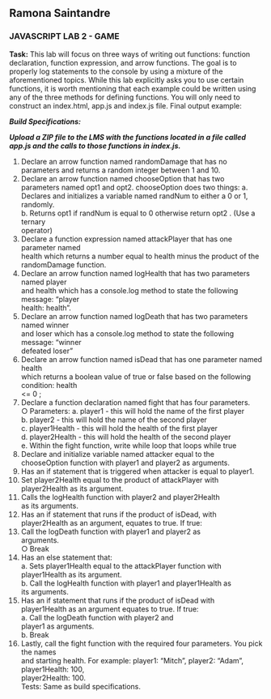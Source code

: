 ## Ramona Saintandre 
### JAVASCRIPT LAB 2 - GAME

**Task:**
 This lab will focus on three ways of writing out functions: function declaration, function
expression, and arrow functions. The goal is to properly log statements to the console by using
a mixture of the aforementioned topics. While this lab explicitly asks you to use certain
functions, it is worth mentioning that each example could be written using any of the three
methods for defining functions. You will only need to construct an index.html, app.js and
index.js file. Final output example:   

***Build Specifications:***  

***Upload a ZIP file to the LMS with the functions located in a file called app.js and the
calls to those functions in index.js.***

1. Declare an arrow function named randomDamage that has no parameters and returns a
random integer between 1 and 10.  
2. Declare an arrow function named chooseOption that has two parameters named opt1
and opt2. chooseOption does two things:
  a. Declares and initializes a variable named randNum to either a 0 or 1, randomly.  
  b. Returns opt1 if randNum is equal to 0 otherwise return opt2 . (Use a ternary  
operator)  
3. Declare a function expression named attackPlayer that has one parameter named  
health which returns a number equal to health minus the product of the  
randomDamage function.  
4. Declare an arrow function named logHealth that has two parameters named player  
and health which has a console.log method to state the following message: “player  
health: health”.  
5. Declare an arrow function named logDeath that has two parameters named winner  
and loser which has a console.log method to state the following message: “winner  
defeated loser”  
6. Declare an arrow function named isDead that has one parameter named health  
which returns a boolean value of true or false based on the following condition: health  
<= 0  ;
7. Declare a function declaration named fight that has four parameters.  
○ Parameters:
  a. player1 - this will hold the name of the first player  
  b. player2 - this will hold the name of the second player  
  c. player1Health - this will hold the health of the first player  
  d. player2Health - this will hold the health of the second player  
  e. Within the fight function, write    while loop that loops while true  
8. Declare and initialize    variable named attacker equal to the  
chooseOption function with player1 and player2 as arguments.  
9. Has an if statement that is triggered when attacker is equal to player1.  
10. Set player2Health equal to the product of attackPlayer with  
player2Health as its argument.  
11. Calls the logHealth function with player2 and player2Health  
as its arguments.  
12. Has an if statement that runs if the product of isDead, with  
player2Health as an argument, equates to true. If true:  
13. Call the logDeath function with player1 and player2 as  
arguments.  
○ Break  
14. Has an else statement that:  
    a. Sets player1Health equal to the attackPlayer function with  
player1Health as its argument.  
    b. Call the logHealth function with player1 and player1Health as  
its arguments.  
15. Has an if statement that runs if the product of isDead with  
player1Health as an argument equates to true. If true:  
    a. Call the logDeath function with player2 and  
player1 as arguments.  
    b. Break  
16. Lastly, call the fight function with the required four parameters. You pick the names  
and starting health. For example: player1: “Mitch”, player2: “Adam”, player1Health: 100,  
player2Health: 100.  
Tests: Same as build specifications.